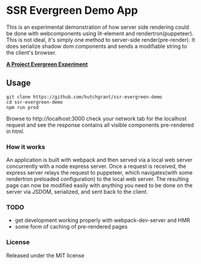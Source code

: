 # SSR Evergreen Demo App

This is an experimental demonstration of how server side rendering could be done with webcomponents using lit-element and rendertron(puppeteer). This is not ideal, it's simply one method to server-side render(pre-render). It does serialize shadow dom components and sends a modifiable string to the client's browser.

**[A Project Evergreen Experiment](https://github.com/ProjectEvergreen)**

## Usage

```
git clone https://github.com/hutchgrant/ssr-evergreen-demo
cd ssr-evergreen-demo
npm run prod
```

Browse to http://localhost:3000 check your network tab for the localhost request and see the response contains all visible components pre-rendered in html.

### How it works

An application is built with webpack and then served via a local web server concurrently with a node express server.  Once a request is received, the express server relays the request to puppeteer, which navigates(with some rendertron preloaded configuration) to the local web server. The resulting page can now be modified easily with anything you need to be done on the server via JSDOM, serialized, and sent back to the client.

### TODO

* get development working properly with webpack-dev-server and HMR
* some form of caching of pre-rendered pages

### License

Released under the MIT license